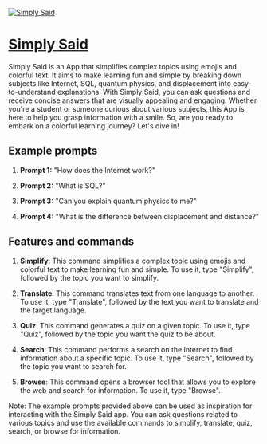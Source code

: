 [![Simply Said](https://files.oaiusercontent.com/file-t2ZRt9totT3xfKFotjEwQYEU?se=2123-10-20T03%3A21%3A37Z&sp=r&sv=2021-08-06&sr=b&rscc=max-age%3D31536000%2C%20immutable&rscd=attachment%3B%20filename%3Dcef1b21f-52d8-4a95-b521-bc0d834c0826.png&sig=BbDfrKRIO2vAgT0o8xmh8jFmHcYVrumsLdUtu7tfAM4%3D)](https://chat.openai.com/g/g-5UPITPlwf-simply-said)

# [Simply Said](https://chat.openai.com/g/g-5UPITPlwf-simply-said)

Simply Said is an App that simplifies complex topics using emojis and colorful text. It aims to make learning fun and simple by breaking down subjects like Internet, SQL, quantum physics, and displacement into easy-to-understand explanations. With Simply Said, you can ask questions and receive concise answers that are visually appealing and engaging. Whether you're a student or someone curious about various subjects, this App is here to help you grasp information with a smile. So, are you ready to embark on a colorful learning journey? Let's dive in!

## Example prompts

1. **Prompt 1:** "How does the Internet work?"

2. **Prompt 2:** "What is SQL?"

3. **Prompt 3:** "Can you explain quantum physics to me?"

4. **Prompt 4:** "What is the difference between displacement and distance?"

## Features and commands

1. **Simplify**: This command simplifies a complex topic using emojis and colorful text to make learning fun and simple. To use it, type "Simplify", followed by the topic you want to simplify.

2. **Translate**: This command translates text from one language to another. To use it, type "Translate", followed by the text you want to translate and the target language.

3. **Quiz**: This command generates a quiz on a given topic. To use it, type "Quiz", followed by the topic you want the quiz to be about.

4. **Search**: This command performs a search on the Internet to find information about a specific topic. To use it, type "Search", followed by the topic you want to search for.

5. **Browse**: This command opens a browser tool that allows you to explore the web and search for information. To use it, type "Browse".

Note: The example prompts provided above can be used as inspiration for interacting with the Simply Said app. You can ask questions related to various topics and use the available commands to simplify, translate, quiz, search, or browse for information.